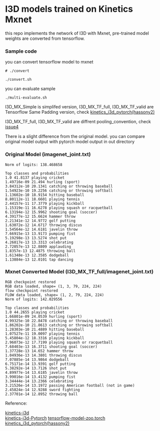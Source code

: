 # I3D models trained on Kinetics Mxnet

this repo implements the network of I3D with Mxnet, pre-trained model weights are converted from tensorflow. 

### Sample code

you can convert tensorflow model to mxnet

```
# ./convert

./convert.sh

```

you can evaluate sample 

```
./multi-evaluate.sh

```

I3D_MX_Simple is simplifed version, I3D_MX_TF_full, I3D_MX_TF_valid are Tensorflow Same Padding version, check [kinetics_i3d_pytorch(hassony2)](https://github.com/hassony2/kinetics_i3d_pytorch)

I3D_MX_TF_full, I3D_MX_TF_valid are diffrent pooling_convention, check [issue4](https://github.com/hassony2/kinetics_i3d_pytorch/issues/4)

There is a slight difference from the original model. you can compare original model output with pytorch model output in out directory

### Original Model (imagenet_joint.txt)

```
Norm of logits: 138.468658

Top classes and probabilities
1.0 41.8137 playing cricket
1.49716e-09 21.494 hurling (sport)
3.84312e-10 20.1341 catching or throwing baseball
1.54923e-10 19.2256 catching or throwing softball
1.13602e-10 18.9154 hitting baseball
8.80112e-11 18.6601 playing tennis
2.44157e-11 17.3779 playing kickball
1.15319e-11 16.6278 playing squash or racquetball
6.13194e-12 15.9962 shooting goal (soccer)
4.39177e-12 15.6624 hammer throw
2.21341e-12 14.9772 golf putting
1.63072e-12 14.6717 throwing discus
1.54564e-12 14.6181 javelin throw
7.66915e-13 13.9173 pumping fist
5.19298e-13 13.5274 shot put
4.26817e-13 13.3313 celebrating
2.72057e-13 12.8809 applauding
1.8357e-13 12.4875 throwing ball
1.61348e-13 12.3585 dodgeball
1.13884e-13 12.0101 tap dancing
```

### Mxnet Converted Model (I3D_MX_TF_full/imagenet_joint.txt)
```
RGB checkpoint restored
RGB data loaded, shape= (1, 3, 79, 224, 224)
flow checkpoint restored
FLOW data loaded, shape= (1, 2, 79, 224, 224)
Norm of logits: 142.029556

Top classes and probabilities
1.0 44.2655 playing cricket
1.66801e-09 24.0539 hurling (sport)
4.99325e-10 22.8478 catching or throwing baseball
1.86202e-10 21.8613 catching or throwing softball
1.28303e-10 21.4889 hitting baseball
1.07527e-11 19.0097 playing tennis
5.45804e-12 18.3316 playing kickball
2.96073e-12 17.7199 playing squash or racquetball
7.68403e-13 16.3711 shooting goal (soccer)
1.37728e-13 14.652 hammer throw
1.04936e-13 14.3801 throwing discus
7.07885e-14 13.9864 dodgeball
6.75171e-14 13.9391 golf putting
5.38292e-14 13.7126 shot put
4.89977e-14 13.6185 javelin throw
3.99016e-14 13.4132 pumping fist
3.34444e-14 13.2366 celebrating
3.21526e-14 13.1972 passing American football (not in game)
2.45824e-14 12.9288 sword fighting
2.37701e-14 12.8952 throwing ball

```


Reference:

[kinetics-i3d](https://github.com/deepmind/kinetics-i3d)  
[kinetics-i3d-Pytorch](https://github.com/rimchang/kinetics-i3d-Pytorch)
[tensorflow-model-zoo.torch](https://github.com/Cadene/tensorflow-model-zoo.torch)
[kinetics_i3d_pytorch(hassony2)](https://github.com/hassony2/kinetics_i3d_pytorch)